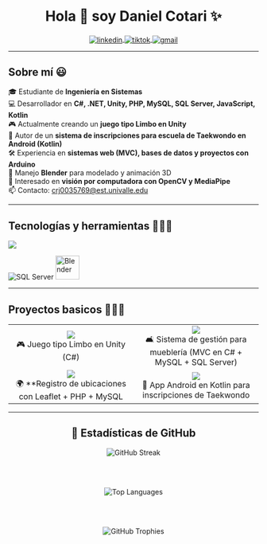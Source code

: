 <h1 align="center">Hola 👋 soy Daniel Cotari ✨</h1> 

<p align="center">
  <a href="https://www.linkedin.com/in/tuusuario" target="blank">
    <img align="center" src="https://img.shields.io/badge/LinkedIn-0077B5?style=for-the-badge&logo=linkedin&logoColor=white" alt="linkedin"/>
  </a>
  <a href="https://www.tiktok.com/@xdfandmiku_sd" target="blank">
    <img align="center" src="https://img.shields.io/badge/TikTok-000000?style=for-the-badge&logo=tiktok&logoColor=white" alt="tiktok"/>
  </a>
  <a href="mailto:crj0035769@est.univalle.edu" target="blank">
    <img align="center" src="https://img.shields.io/badge/Gmail-D14836?style=for-the-badge&logo=gmail&logoColor=white" alt="gmail"/>
  </a>
</p>

---

<h2>Sobre mí 😃</h2>

🎓 Estudiante de **Ingeniería en Sistemas**  
💻 Desarrollador en **C#, .NET, Unity, PHP, MySQL, SQL Server, JavaScript, Kotlin**  
🎮 Actualmente creando un **juego tipo Limbo en Unity**  
🥋 Autor de un **sistema de inscripciones para escuela de Taekwondo en Android (Kotlin)**  
🛠 Experiencia en **sistemas web (MVC), bases de datos y proyectos con Arduino**  
🎨 Manejo **Blender** para modelado y animación 3D  
🤖 Interesado en **visión por computadora con OpenCV y MediaPipe**  
📫 Contacto: crj0035769@est.univalle.edu  

---

<h2>Tecnologías y herramientas 👨🏻‍💻</h2>

<p align="left">
  <a href="https://skillicons.dev">
    <img src="https://skillicons.dev/icons?i=cs,dotnet,unity,php,mysql,html,css,js,arduino,git,github,vscode,java,kotlin,opencv&perline=9" />
  </a>
</p>

<!-- Iconos personalizados -->
<p align="left">
  <img src="https://img.icons8.com/color/48/microsoft-sql-server.png" alt="SQL Server" title="SQL Server"/>
  <img src="https://download.blender.org/branding/community/blender_community_badge_white.svg" width="48" height="48" alt="Blender" title="Blender"/>
</p>

---

<h2>Proyectos basicos 👨🏻‍💻</h2>

<table align="center">
<tr border="none">

<td width="50%" align="center">
  <a href="https://github.com/tuusuario/unity-limbo-game">
    <img src="https://github-readme-stats.vercel.app/api/pin/?username=tuusuario&repo=unity-limbo-game&theme=dark" />
  </a>
  <br>
  🎮 Juego tipo Limbo en Unity (C#)
</td>

<td width="50%" align="center">
  <a href="https://github.com/tuusuario/muebleria-system">
    <img src="https://github-readme-stats.vercel.app/api/pin/?username=tuusuario&repo=muebleria-system&theme=dark" />
  </a>
  <br>
  🛋 Sistema de gestión para mueblería (MVC en C# + MySQL + SQL Server)
</td>

</tr>

<tr border="none">

<td width="50%" align="center">
  <a href="https://github.com/tuusuario/leaflet-location-app">
    <img src="https://github-readme-stats.vercel.app/api/pin/?username=tuusuario&repo=leaflet-location-app&theme=dark" />
  </a>
  <br>
  🌍 **Registro de ubicaciones con Leaflet + PHP + MySQL
</td>

<td width="50%" align="center">
  <a href="https://github.com/tuusuario/taekwondo-inscription">
    <img src="https://github-readme-stats.vercel.app/api/pin/?username=tuusuario&repo=taekwondo-inscription&theme=dark" />
  </a>
  <br>
  🥋 App Android en Kotlin para inscripciones de Taekwondo
</td>

</tr>
</table>

---

<h2 align="center">🚀 Estadísticas de GitHub</h2>

<div align="center">

  <img src="https://streak-stats.demolab.com?user=DanielCotari&theme=tokyonight&hide_border=false&date_format=j%20M%5B%20Y%5D" alt="GitHub Streak"/>

  <br><br>

  <img src="https://github-readme-stats.vercel.app/api/top-langs/?username=DanielCotari&theme=tokyonight&layout=compact&hide_border=true&langs_count=8" alt="Top Languages"/>

  <br><br>

  <img src="https://github-profile-trophy.vercel.app/?username=DanielCotari&theme=dracula&row=1&column=7&no-frame=true&margin-w=10&margin-h=10" alt="GitHub Trophies"/>

</div>

